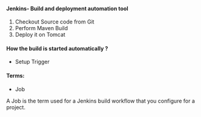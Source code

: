 #### Jenkins- Build and deployment automation tool 

1.	Checkout Source code from Git
2.  Perform Maven Build 
3.  Deploy it on Tomcat

#### How the build is started automatically ?
* Setup Trigger

#### Terms:
* Job

A Job is the term used for a Jenkins build workflow that you configure for a project.

